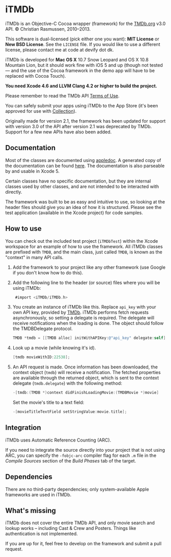 # iTMDb

iTMDb is an Objective-C Cocoa wrapper (framework) for the [TMDb.org](http://tmdb.org/) v3.0 API. © Christian Rasmussen, 2010–2013.

This software is dual-licensed (pick either one you want): **MIT License** or **New BSD License**. See the `LICENSE` file. If you would like to use a different license, please contact me at code at devify dot dk.

iTMDb is developed for **Mac OS X** 10.7 Snow Leopard and OS X 10.8 Mountain Lion, but it should work fine with iOS 5 and up (though not tested — and the use of the Cocoa framework in the demo app will have to be replaced with Cocoa Touch).

**You need Xcode 4.6 and LLVM Clang 4.2 or higher to build the project.**

Please remember to read the TMDb API [Terms of Use](http://api.themoviedb.org/2.1/terms-of-use).

You can safely submit your apps using iTMDb to the App Store (it's been approved for use with [Collection](http://collectionapp.com/)).

Originally made for version 2.1, the framework has been updated for support with version 3.0 of the API after version 2.1 was deprecated by TMDb. Support for a few new APIs have also been added.

## Documentation

Most of the classes are documented using [appledoc](https://github.com/tomaz/appledoc). A generated copy of the documentation can be found [here](http://docs.apoltix.com/itmdb/). The documentation is also parseable by and usable in Xcode 5.

Certain classes have no specific documentation, but they are internal classes used by other classes, and are not intended to be interacted with directly.

The framework was built to be as easy and intuitive to use, so looking at the header files should give you an idea of how it is structured. Please see the test application (available in the Xcode project) for code samples.

## How to use

You can check out the included test project (`iTMDbTest`) within the Xcode workspace for an example of how to use the framework. All iTMDb classes are prefixed with `TMDB`, and the main class, just called `TMDB`, is known as the "context" in many API calls.

1. Add the framework to your project like any other framework (use Google if you don't know how to do this).

2. Add the following line to the header (or source) files where you will be using iTMDb:

	``` objective-c
	 #import <iTMDb/iTMDb.h>
	```

3. You create an instance of iTMDb like this. Replace ``api_key`` with your own API key, provided by [TMDb](http://api.themoviedb.org/). iTMDb performs fetch requests asynchronously, so setting a delegate is required. The delegate will receive notifications when the loading is done. The object should follow the TMDBDelegate protocol.

	``` objective-c
	TMDB *tmdb = [[TMDB alloc] initWithAPIKey:@"api_key" delegate:self];
	```

4. Look up a movie (while knowing it's id).

	``` objective-c
	[tmdb movieWithID:22538];
	```

5. An API request is made. Once information has been downloaded, the context object (`tmdb`) will receive a notification. The fetched properties are available through the returned object, which is sent to the context delegate (`tmdb.delegate`) with the following method:

	``` objective-c
	-[tmdb:(TMDB *)context didFinishLoadingMovie:(TMDBMovie *)movie]
	```

	Set the movie's title to a text field:

	``` objective-c
	-[movieTitleTextField setStringValue:movie.title];
	```

## Integration

iTMDb uses Automatic Reference Counting (ARC).

If you need to integrate the source directly into your project that is not using ARC, you can specify the ``-fobjc-arc`` compiler flag for each ``.m`` file in the *Compile Sources* section of the *Build Phases* tab of the target.

## Dependencies

There are no third-party dependencies; only system-available Apple frameworks are used in iTMDb.

## What's missing

iTMDb does not cover the entire TMDb API, and only movie search and lookup works – including Cast & Crew and Posters. Things like authentication is not implemented.

If you are up for it, feel free to develop on the framework and submit a pull request.